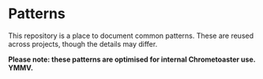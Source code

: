 # Patterns

This repository is a place to document common patterns. These are reused across projects, though the details may differ.

__Please note: these patterns are optimised for internal Chrometoaster use. YMMV.__
